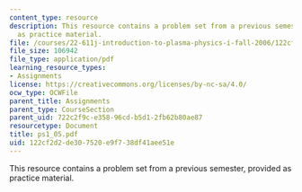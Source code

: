 ```yaml
---
content_type: resource
description: This resource contains a problem set from a previous semester, provided
  as practice material.
file: /courses/22-611j-introduction-to-plasma-physics-i-fall-2006/122cf2d2de307520e9f738df41aee51e_ps1_05.pdf
file_size: 106942
file_type: application/pdf
learning_resource_types:
- Assignments
license: https://creativecommons.org/licenses/by-nc-sa/4.0/
ocw_type: OCWFile
parent_title: Assignments
parent_type: CourseSection
parent_uid: 722c2f9c-e358-96cd-b5d1-2fb62b80ae87
resourcetype: Document
title: ps1_05.pdf
uid: 122cf2d2-de30-7520-e9f7-38df41aee51e
---
```

This resource contains a problem set from a previous semester, provided as practice material.